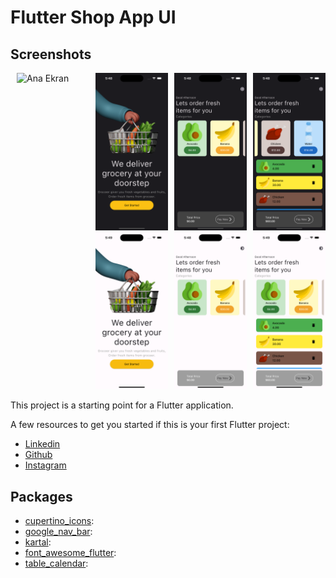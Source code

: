 # Flutter Shop App UI



## Screenshots

<div style="display: flex; justify-content: center;">
 <div style="flex: 1; margin-left: 10px;">
     <img src="app_asset/shop_app.gif" alt="Ana Ekran" width="300" />
     
  </div>
  <div style="flex: 1; margin-left: 10px;">
     <img src="app_asset/1.png" alt="Ana Ekran" width="300" />
    <img src="app_asset/1-2.png" alt="Ana Ekran" width="300" />
  </div>
   <div style="flex: 1; margin-left: 10px;">
     <img src="app_asset/2.png" alt="Ana Ekran" width="300" />
    <img src="app_asset/2-1.png" alt="Ana Ekran" width="300" />
  </div>
   <div style="flex: 1; margin-left: 10px;">
     <img src="app_asset/3.png" alt="Ana Ekran" width="300" />
     <img src="app_asset/3-1.png" alt="Ana Ekran" width="300" />
  </div>
</div>


This project is a starting point for a Flutter application.

A few resources to get you started if this is your first Flutter project:

- [Linkedin](https://www.linkedin.com/in/vural-kayra-cetintas/)
- [Github](https://github.com/vuralkayracetintas)
- [Instagram](https://www.instagram.com/vuralkayrac/)



## Packages
- [cupertino_icons](https://pub.dev/packages/cupertino_icons): 
- [google_nav_bar](https://pub.dev/packages/google_nav_bar):
- [kartal](https://pub.dev/packages/kartal):
- [font_awesome_flutter](https://pub.dev/packages/font_awesome_flutter): 
- [table_calendar](https://pub.dev/packages/table_calendar): 